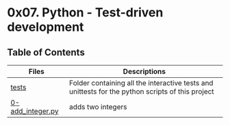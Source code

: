 # 0x07. Python - Test-driven development

## Table of Contents

Files | Descriptions
----- | ------------
[tests](./tests) | Folder containing all the interactive tests and unittests for the python scripts of this project
[0-add_integer.py](./0-add_integer.py) | adds two integers

